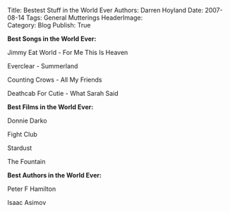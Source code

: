 Title:          Bestest Stuff in the World Ever
Authors:        Darren Hoyland
Date:           2007-08-14
Tags:           General Mutterings
HeaderImage:    
Category:       Blog
Publish:        True


<strong>Best Songs in the World Ever:</strong>

Jimmy Eat World - For Me This Is Heaven

Everclear - Summerland

Counting Crows - All My Friends

Deathcab For Cutie - What Sarah Said

<strong>Best Films in the World Ever:</strong>

Donnie Darko

Fight Club

Stardust

The Fountain

<em>
</em>

<strong>Best Authors in the World Ever:</strong>

Peter F Hamilton

Isaac Asimov<em>
</em>